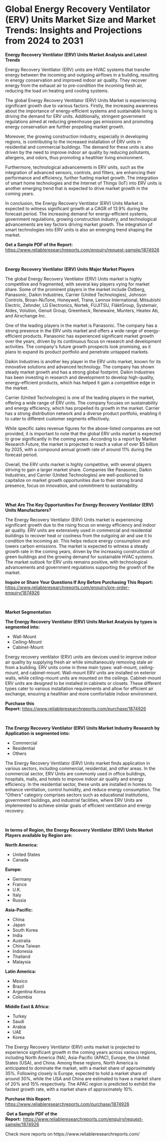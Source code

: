 <p><h1>Global Energy Recovery Ventilator (ERV) Units Market Size and Market Trends: Insights and Projections from 2024 to 2031</h1></p><p><strong>Energy Recovery Ventilator (ERV) Units Market Analysis and Latest Trends</strong></p>
<p><p>Energy Recovery Ventilator (ERV) units are HVAC systems that transfer energy between the incoming and outgoing airflows in a building, resulting in energy conservation and improved indoor air quality. They recover energy from the exhaust air to pre-condition the incoming fresh air, reducing the load on heating and cooling systems.</p><p>The global Energy Recovery Ventilator (ERV) Units Market is experiencing significant growth due to various factors. Firstly, the increasing awareness about the importance of energy-efficient systems and sustainable living is driving the demand for ERV units. Additionally, stringent government regulations aimed at reducing greenhouse gas emissions and promoting energy conservation are further propelling market growth.</p><p>Moreover, the growing construction industry, especially in developing regions, is contributing to the increased installation of ERV units in residential and commercial buildings. The demand for these units is also driven by the need to improve indoor air quality by reducing pollutants, allergens, and odors, thus promoting a healthier living environment.</p><p>Furthermore, technological advancements in ERV units, such as the integration of advanced sensors, controls, and filters, are enhancing their performance and efficiency, further fueling market growth. The integration of smart home technologies and the Internet of Things (IoT) into ERV units is another emerging trend that is expected to drive market growth in the coming years.</p><p>In conclusion, the Energy Recovery Ventilator (ERV) Units Market is expected to witness significant growth at a CAGR of 13.9% during the forecast period. The increasing demand for energy-efficient systems, government regulations, growing construction industry, and technological advancements are key factors driving market growth. The integration of smart technologies into ERV units is also an emerging trend shaping the market.</p></p>
<p><strong>Get a Sample PDF of the Report:&nbsp;</strong> <a href="https://www.reliableresearchreports.com/enquiry/request-sample/1874926">https://www.reliableresearchreports.com/enquiry/request-sample/1874926</a></p>
<p>&nbsp;</p>
<p><strong>Energy Recovery Ventilator (ERV) Units Major Market Players</strong></p>
<p><p>The global Energy Recovery Ventilator (ERV) Units market is highly competitive and fragmented, with several key players vying for market share. Some of the prominent players in the market include Östberg, Panasonic, Daikin Industries, Carrier (United Technologies), Johnson Controls, Broan-NuTone, Honeywell, Trane, Lennox International, Mitsubishi Electric, Zehnder, LG Electronics, Nortek, FUJITSU, FläktGroup, Systemair, Aldes, Volution, Genuit Group, Greenheck, Renewaire, Munters, Heatex Ab, and Airxchange Inc.</p><p>One of the leading players in the market is Panasonic. The company has a strong presence in the ERV units market and offers a wide range of energy-efficient products. Panasonic has experienced significant market growth over the years, driven by its continuous focus on research and development activities. The company's future growth prospects look promising, as it plans to expand its product portfolio and penetrate untapped markets.</p><p>Daikin Industries is another key player in the ERV units market, known for its innovative solutions and advanced technology. The company has shown steady market growth and has a strong global footprint. Daikin Industries has been investing in research and development to develop high-quality, energy-efficient products, which has helped it gain a competitive edge in the market.</p><p>Carrier (United Technologies) is one of the leading players in the market, offering a wide range of ERV units. The company focuses on sustainability and energy efficiency, which has propelled its growth in the market. Carrier has a strong distribution network and a diverse product portfolio, enabling it to cater to different customer segments effectively.</p><p>While specific sales revenue figures for the above-listed companies are not provided, it is important to note that the global ERV units market is expected to grow significantly in the coming years. According to a report by Market Research Future, the market is projected to reach a value of over $5 billion by 2025, with a compound annual growth rate of around 11% during the forecast period.</p><p>Overall, the ERV units market is highly competitive, with several players striving to gain a larger market share. Companies like Panasonic, Daikin Industries, and Carrier (United Technologies) are well-positioned to capitalize on market growth opportunities due to their strong brand presence, focus on innovation, and commitment to sustainability.</p></p>
<p>&nbsp;</p>
<p><strong>What Are The Key Opportunities For Energy Recovery Ventilator (ERV) Units Manufacturers?</strong></p>
<p><p>The Energy Recovery Ventilator (ERV) Units market is experiencing significant growth due to the rising focus on energy efficiency and indoor air quality. ERV units are extensively used in commercial and residential buildings to recover heat or coolness from the outgoing air and use it to condition the incoming air. This helps reduce energy consumption and lowers carbon emissions. The market is expected to witness a steady growth rate in the coming years, driven by the increasing construction of green buildings and the growing demand for sustainable HVAC systems. The market outlook for ERV units remains positive, with technological advancements and government regulations supporting the growth of the market.</p></p>
<p><strong>Inquire or Share Your Questions If Any Before Purchasing This Report:</strong> <a href="https://www.reliableresearchreports.com/enquiry/pre-order-enquiry/1874926">https://www.reliableresearchreports.com/enquiry/pre-order-enquiry/1874926</a></p>
<p>&nbsp;</p>
<p><strong>Market Segmentation</strong></p>
<p><strong>The Energy Recovery Ventilator (ERV) Units Market Analysis by types is segmented into:</strong></p>
<p><ul><li>Wall-Mount</li><li>Ceiling-Mount</li><li>Cabinet-Mount</li></ul></p>
<p><p>Energy recovery ventilator (ERV) units are devices used to improve indoor air quality by supplying fresh air while simultaneously removing stale air from a building. ERV units come in three main types: wall-mount, ceiling-mount, and cabinet-mount. Wall-mount ERV units are installed on exterior walls, while ceiling-mount units are mounted on the ceilings. Cabinet-mount ERV units are designed to be installed in cabinets or closets. These different types cater to various installation requirements and allow for efficient air exchange, ensuring a healthier and more comfortable indoor environment.</p></p>
<p><strong>Purchase this Report:&nbsp;</strong><a href="https://www.reliableresearchreports.com/purchase/1874926">https://www.reliableresearchreports.com/purchase/1874926</a></p>
<p>&nbsp;</p>
<p><strong>The Energy Recovery Ventilator (ERV) Units Market Industry Research by Application is segmented into:</strong></p>
<p><ul><li>Commercial</li><li>Residential</li><li>Others</li></ul></p>
<p><p>The Energy Recovery Ventilator (ERV) Units market finds application in various sectors, including commercial, residential, and other areas. In the commercial sector, ERV Units are commonly used in office buildings, hospitals, malls, and hotels to improve indoor air quality and energy efficiency. In the residential sector, these units are installed in homes to enhance ventilation, control humidity, and reduce energy consumption. The "Others" category comprises sectors such as educational institutions, government buildings, and industrial facilities, where ERV Units are implemented to achieve similar goals of efficient ventilation and energy recovery.</p></p>
<p>&nbsp;</p>
<p><strong>In terms of Region, the Energy Recovery Ventilator (ERV) Units Market Players available by Region are:</strong></p>
<p>
    <p> <strong> North America: </strong>
        <ul>
            <li>United States</li>
            <li>Canada</li>
        </ul>
        </p> 
    <p> <strong> Europe: </strong>
        <ul>
            <li>Germany</li>
            <li>France</li>
            <li>U.K.</li>
            <li>Italy</li>
            <li>Russia</li>
        </ul>
        </p> 
    <p> <strong> Asia-Pacific: </strong>
        <ul>
            <li>China</li>
            <li>Japan</li>
            <li>South Korea</li>
            <li>India</li>
            <li>Australia</li>
            <li>China Taiwan</li>
            <li>Indonesia</li>
            <li>Thailand</li>
            <li>Malaysia</li>
        </ul>
        </p> 
    <p> <strong> Latin America: </strong>
        <ul>
            <li>Mexico</li>
            <li>Brazil</li>
            <li>Argentina Korea</li>
            <li>Colombia</li>
        </ul>
        </p> 
    <p> <strong> Middle East & Africa: </strong>
        <ul>
            <li>Turkey</li>
            <li>Saudi</li>
            <li>Arabia</li>
            <li>UAE</li>
            <li>Korea</li>
        </ul>
    </p>
    </p>
<p><p>The Energy Recovery Ventilator (ERV) units market is projected to experience significant growth in the coming years across various regions, including North America (NA), Asia-Pacific (APAC), Europe, the United States (USA), and China. Among these regions, North America is anticipated to dominate the market, with a market share of approximately 35%. Following closely is Europe, expected to hold a market share of around 30%, while the USA and China are estimated to have a market share of 20% and 15% respectively. The APAC region is predicted to exhibit the fastest growth rate, with a market share of approximately 10%.</p></p>
<p><strong>Purchase this Report: </strong><a href="https://www.reliableresearchreports.com/purchase/1874926">https://www.reliableresearchreports.com/purchase/1874926</a></p>
<p>&nbsp;<strong>Get a Sample PDF of the Report:&nbsp;&nbsp;</strong><a href="https://www.reliableresearchreports.com/enquiry/request-sample/1874926">https://www.reliableresearchreports.com/enquiry/request-sample/1874926</a></p>
<p><strong></strong></p>
<p>Check more reports on https://www.reliableresearchreports.com/</p>